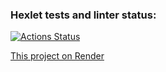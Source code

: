 ### Hexlet tests and linter status:
[![Actions Status](https://github.com/Peredery/rails-project-lvl2/actions/workflows/hexlet-check.yml/badge.svg)](https://github.com/Peredery/rails-project-lvl2/actions)

[This project on Render](https://rails-project-lvl2-2b24.onrender.com/)
